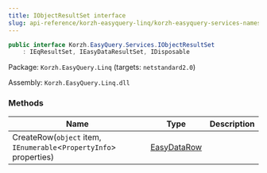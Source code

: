 ```yaml
---
title: IObjectResultSet interface
slug: api-reference/korzh-easyquery-linq/korzh-easyquery-services-namespace/iobjectresultset-interface
---
```

```csharp
public interface Korzh.EasyQuery.Services.IObjectResultSet
    : IEqResultSet, IEasyDataResultSet, IDisposable

```
Package: `Korzh.EasyQuery.Linq` (targets: `netstandard2.0`)

Assembly: `Korzh.EasyQuery.Linq.dll`

### Methods

| Name | Type | Description | 
| --- | --- | --- | 
| CreateRow(`object` item, `IEnumerable`&lt;`PropertyInfo`&gt; properties) | [EasyDataRow](/api-reference/easydata-core/easydata-namespace/easydatarow-class) |  |